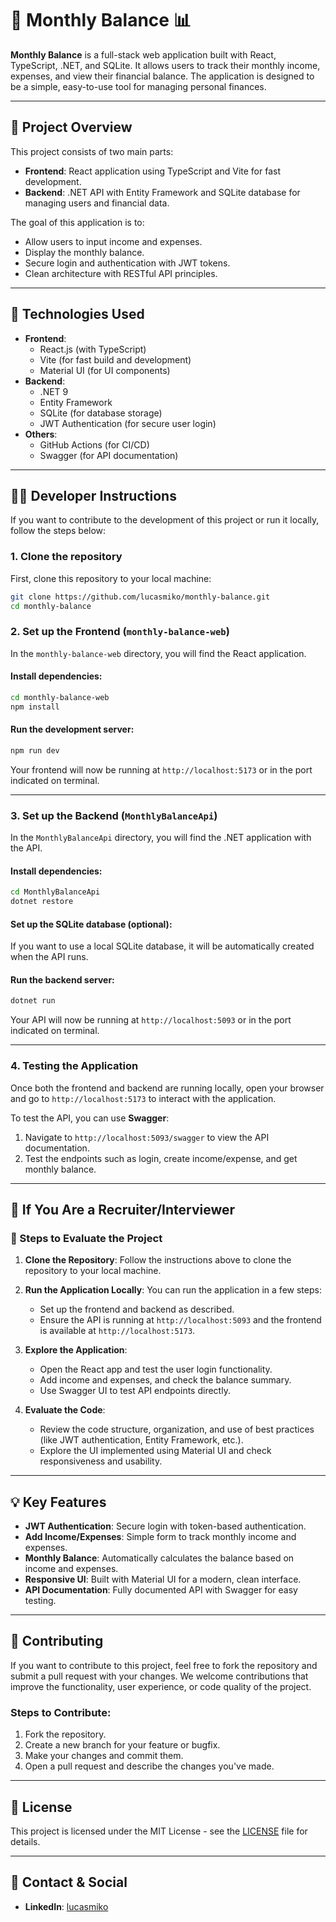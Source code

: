 # 💸 Monthly Balance 📊

**Monthly Balance** is a full-stack web application built with React, TypeScript, .NET, and SQLite. It allows users to track their monthly income, expenses, and view their financial balance. The application is designed to be a simple, easy-to-use tool for managing personal finances.

---

## 🚀 Project Overview

This project consists of two main parts:
- **Frontend**: React application using TypeScript and Vite for fast development.
- **Backend**: .NET API with Entity Framework and SQLite database for managing users and financial data.

The goal of this application is to:
- Allow users to input income and expenses.
- Display the monthly balance.
- Secure login and authentication with JWT tokens.
- Clean architecture with RESTful API principles.

---

## 🔧 Technologies Used

- **Frontend**: 
  - React.js (with TypeScript)
  - Vite (for fast build and development)
  - Material UI (for UI components)
- **Backend**: 
  - .NET 9
  - Entity Framework
  - SQLite (for database storage)
  - JWT Authentication (for secure user login)
- **Others**:
  - GitHub Actions (for CI/CD)
  - Swagger (for API documentation)

---

## 🧑‍💻 Developer Instructions

If you want to contribute to the development of this project or run it locally, follow the steps below:

### 1. Clone the repository

First, clone this repository to your local machine:

```bash
git clone https://github.com/lucasmiko/monthly-balance.git
cd monthly-balance
```

### 2. Set up the Frontend (`monthly-balance-web`)

In the `monthly-balance-web` directory, you will find the React application.

#### Install dependencies:

```bash
cd monthly-balance-web
npm install
```

#### Run the development server:

```bash
npm run dev
```

Your frontend will now be running at `http://localhost:5173` or in the port indicated on terminal.

---

### 3. Set up the Backend (`MonthlyBalanceApi`)

In the `MonthlyBalanceApi` directory, you will find the .NET application with the API.

#### Install dependencies:

```bash
cd MonthlyBalanceApi
dotnet restore
```

#### Set up the SQLite database (optional):

If you want to use a local SQLite database, it will be automatically created when the API runs.

#### Run the backend server:

```bash
dotnet run
```

Your API will now be running at `http://localhost:5093` or in the port indicated on terminal.

---

### 4. Testing the Application

Once both the frontend and backend are running locally, open your browser and go to `http://localhost:5173` to interact with the application.

To test the API, you can use **Swagger**:

1. Navigate to `http://localhost:5093/swagger` to view the API documentation.
2. Test the endpoints such as login, create income/expense, and get monthly balance.

---

## 🎯 If You Are a Recruiter/Interviewer

### 📝 Steps to Evaluate the Project

1. **Clone the Repository**:
   Follow the instructions above to clone the repository to your local machine.

2. **Run the Application Locally**:
   You can run the application in a few steps:
   - Set up the frontend and backend as described.
   - Ensure the API is running at `http://localhost:5093` and the frontend is available at `http://localhost:5173`.

3. **Explore the Application**:
   - Open the React app and test the user login functionality.
   - Add income and expenses, and check the balance summary.
   - Use Swagger UI to test API endpoints directly.

4. **Evaluate the Code**:
   - Review the code structure, organization, and use of best practices (like JWT authentication, Entity Framework, etc.).
   - Explore the UI implemented using Material UI and check responsiveness and usability.

---

## 💡 Key Features

- **JWT Authentication**: Secure login with token-based authentication.
- **Add Income/Expenses**: Simple form to track monthly income and expenses.
- **Monthly Balance**: Automatically calculates the balance based on income and expenses.
- **Responsive UI**: Built with Material UI for a modern, clean interface.
- **API Documentation**: Fully documented API with Swagger for easy testing.

---

## 🔄 Contributing

If you want to contribute to this project, feel free to fork the repository and submit a pull request with your changes. We welcome contributions that improve the functionality, user experience, or code quality of the project.

### Steps to Contribute:

1. Fork the repository.
2. Create a new branch for your feature or bugfix.
3. Make your changes and commit them.
4. Open a pull request and describe the changes you've made.

---

## 📝 License

This project is licensed under the MIT License - see the [LICENSE](LICENSE) file for details.

---

## 📱 Contact & Social

- **LinkedIn**: [lucasmiko](https://www.linkedin.com/in/lucasmiko/)